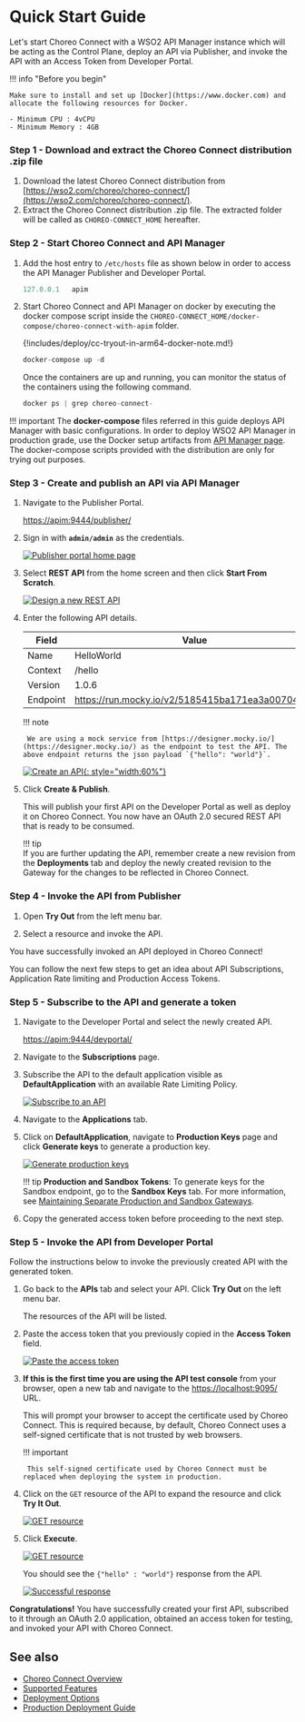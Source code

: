 # Quick Start Guide

Let's start Choreo Connect with a WSO2 API Manager instance which will be acting as the Control Plane, deploy an API via Publisher, and invoke the API with an Access Token from Developer Portal.

!!! info "Before you begin"

    Make sure to install and set up [Docker](https://www.docker.com) and allocate the following resources for Docker.

    - Minimum CPU : 4vCPU
    - Minimum Memory : 4GB

### Step 1 - Download and extract the Choreo Connect distribution .zip file

1. Download the latest Choreo Connect distribution from [https://wso2.com/choreo/choreo-connect/](https://wso2.com/choreo/choreo-connect/). 
2. Extract the Choreo Connect distribution .zip file. The extracted folder will be called as `CHOREO-CONNECT_HOME` hereafter.

### Step 2 - Start Choreo Connect and API Manager

1. Add the host entry to `/etc/hosts` file as shown below in order to access the API Manager Publisher and Developer Portal.

    ``` java
    127.0.0.1   apim
    ```

2. Start Choreo Connect and API Manager on docker by executing the docker compose script inside the `CHOREO-CONNECT_HOME/docker-compose/choreo-connect-with-apim` folder.

    {!includes/deploy/cc-tryout-in-arm64-docker-note.md!}

    ``` java
    docker-compose up -d
    ```

    Once the containers are up and running, you can monitor the status of the containers using the following command.

    ``` java
    docker ps | grep choreo-connect-
    ```

!!! important
    The **docker-compose** files referred in this guide deploys API Manager with basic configurations. In order to deploy WSO2 API Manager in production grade, use the Docker setup artifacts from [API Manager page](https://wso2.com/api-management/). The docker-compose scripts provided with the distribution are only for trying out purposes.

### Step 3 - Create and publish an API via API Manager

1. Navigate to the Publisher Portal.

    [https://apim:9444/publisher/](https://apim:9444/publisher/)

2. Sign in with **`admin/admin`** as the credentials.

    [![Publisher portal home page]({{base_path}}/assets/img/get_started/api-publisher-home.png)]({{base_path}}/assets/img/get_started/api-publisher-home.png)

3. Select **REST API** from the home screen and then click **Start From Scratch**.
   
    [![Design a new REST API]({{base_path}}/assets/img/get_started/design-new-rest-api.png)]({{base_path}}/assets/img/get_started/design-new-rest-api.png)

4. Enter the following API details.

    | **Field**    | **Value**                        |
    |----------|-------------------------------------|
    | Name     | HelloWorld                     |
    | Context  | /hello                                 |
    | Version  | 1.0.6                               |
    | Endpoint | https://run.mocky.io/v2/5185415ba171ea3a00704eed |

    !!! note

        We are using a mock service from [https://designer.mocky.io/](https://designer.mocky.io/) as the endpoint to test the API. The above endpoint returns the json payload `{"hello": "world"}`.
     
     [![Create an API]({{base_path}}/assets/img/get_started/api-create.png){: style="width:60%"}]({{base_path}}/assets/img/get_started/api-create.png)

5. Click **Create & Publish**.

     This will publish your first API on the Developer Portal as well as deploy it on Choreo Connect. You now have an OAuth 2.0 secured REST API that is ready to be consumed.

    !!! tip   
        If you are further updating the API, remember create a new revision from the **Deployments** tab and deploy the newly created revision to the Gateway for the changes to be reflected in Choreo Connect.

### Step 4 - Invoke the API from Publisher

1. Open **Try Out** from the left menu bar.

2. Select a resource and invoke the API.

You have successfully invoked an API deployed in Choreo Connect! 

You can follow the next few steps to get an idea about API Subscriptions, Application Rate limiting and Production Access Tokens. 

### Step 5 - Subscribe to the API and generate a token

1. Navigate to the Developer Portal and select the newly created API.

    [https://apim:9444/devportal/](https://apim:9444/devportal/)

2. Navigate to the **Subscriptions** page. 

3. Subscribe the API to the default application visible as **DefaultApplication** with an available Rate Limiting Policy.

    [![Subscribe to an API]({{base_path}}/assets/img/deploy/mgw/subscribe-to-api.png)]({{base_path}}/assets/img/deploy/mgw/subscribe-to-api.png)

4. Navigate to the **Applications** tab. 

5. Click on **DefaultApplication**, navigate to **Production Keys** page and click **Generate keys** to generate a production key.

    [![Generate production keys]({{base_path}}/assets/img/learn/generate-keys-production.png)]({{base_path}}/assets/img/learn/generate-keys-production.png)

    !!! tip
        **Production and Sandbox Tokens**:
        To generate keys for the Sandbox endpoint, go to the **Sandbox Keys** tab. For more information, see [Maintaining Separate Production and Sandbox Gateways]({{base_path}}/deploy-and-publish/deploy-on-gateway/api-gateway/maintaining-separate-production-and-sandbox-gateways/#multiple-gateways-to-handle-production-and-sandbox-requests-separately).

6. Copy the generated access token before proceeding to the next step.

### Step 5 - Invoke the API from Developer Portal

Follow the instructions below to invoke the previously created API with the generated token.

1. Go back to the **APIs** tab and select your API. Click **Try Out** on the left menu bar.

     The resources of the API will be listed.

2. Paste the access token that you previously copied in the **Access Token** field.

    [![Paste the access token]({{base_path}}/assets/img/deploy/mgw/invoke-api.png)]({{base_path}}/assets/img/deploy/mgw/invoke-api.png)

3. **If this is the first time you are using the API test console** from your browser, open a new tab and navigate to the [https://localhost:9095/](https://localhost:9095/) URL.

     This will prompt your browser to accept the certificate used by Choreo Connect. This is required because, by default, Choreo Connect uses a self-signed certificate that is not trusted by web browsers.
    
    !!! important

        This self-signed certificate used by Choreo Connect must be replaced when deploying the system in production.

4. Click on the `GET` resource of the API to expand the resource and click **Try It Out**.
   
     [![GET resource]({{base_path}}/assets/img/deploy/mgw/expanded-get-resource.png)]({{base_path}}/assets/img/deploy/mgw/expanded-get-resource.png)

5. Click **Execute**.

     [![GET resource]({{base_path}}/assets/img/deploy/mgw/try-api.png)]({{base_path}}/assets/img/deploy/mgw/try-api.png)

     You should see the `{"hello" : "world"}` response from the API. 

     [![Successful response]({{base_path}}/assets/img/deploy/mgw/try-it-success.png)]({{base_path}}/assets/img/deploy/mgw/try-it-success.png)

__Congratulations!__ You have successfully created your first API, subscribed to it through an OAuth 2.0 application, obtained an access token for testing, and invoked your API with Choreo Connect.

## See also

- [Choreo Connect Overview]({{base_path}}/deploy-and-publish/deploy-on-gateway/choreo-connect/getting-started/choreo-connect-overview/)
- [Supported Features]({{base_path}}/deploy-and-publish/deploy-on-gateway/choreo-connect/getting-started/supported-features/)
- [Deployment Options]({{base_path}}/deploy-and-publish/deploy-on-gateway/choreo-connect/getting-started/deploy/cc-deploy-overview/)
- [Production Deployment Guide]({{base_path}}/deploy-and-publish/deploy-on-gateway/choreo-connect/production-deployment-guideline/)
